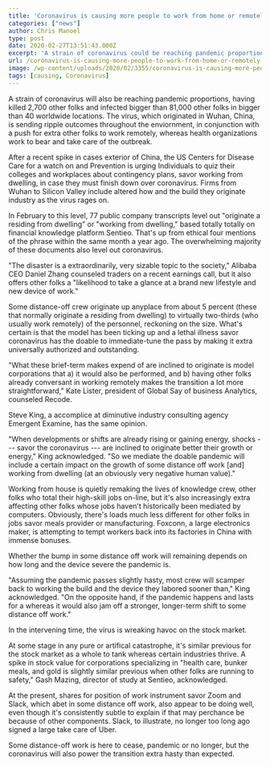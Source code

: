 ```yaml
---
title: 'Coronavirus is causing more people to work from home or remotely, surge in Zoom and Slack interest'
categories: ["news"]
author: Chris Manoel
type: post
date: 2020-02-27T13:51:43.000Z
excerpt: 'A strain of coronavirus could be reaching pandemic proportions, having killed 2,700 people and infected more than 81,000 people in more than 40 countries. The virus, which originated in Wuhan, China, is sending ripple effects around the world, including a push for more people to work remotely, while health organizations work to contain and treat&hellip;'
url: /coronavirus-is-causing-more-people-to-work-from-home-or-remotely-surge-in-zoom-and-slack-interest/
image: /wp-content/uploads/2020/02/3355/coronavirus-is-causing-more-people-to-work-from-home-or-remotely-surge-in-zoom-and-slack-interest-scaled.jpg
tags: [causing, Coronavirus]
---
```


A strain of coronavirus will also be reaching pandemic proportions, having killed 2,700 other folks and infected bigger than 81,000 other folks in bigger than 40 worldwide locations. The virus, which originated in Wuhan, China, is sending ripple outcomes throughout the enviornment, in conjunction with a push for extra other folks to work remotely, whereas health organizations work to bear and take care of the outbreak.

After a recent spike in cases exterior of China, the US Centers for Disease Care for a watch on and Prevention is urging Individuals to quiz their colleges and workplaces about contingency plans, savor working from dwelling, in case they must finish down over coronavirus. Firms from Wuhan to Silicon Valley include altered how and the build they originate industry as the virus rages on.

In February to this level, 77 public company transcripts level out "originate a residing from dwelling" or "working from dwelling," based totally totally on financial knowledge platform Sentieo. That's up from ethical four mentions of the phrase within the same month a year ago. The overwhelming majority of these documents also level out coronavirus.

"The disaster is a extraordinarily, very sizable topic to the society," Alibaba CEO Daniel Zhang counseled traders on a recent earnings call, but it also offers other folks a "likelihood to take a glance at a brand new lifestyle and new device of work."

Some distance-off crew originate up anyplace from about 5 percent (these that normally originate a residing from dwelling) to virtually two-thirds (who usually work remotely) of the personnel, reckoning on the size. What's certain is that the model has been ticking up and a lethal illness savor coronavirus has the doable to immediate-tune the pass by making it extra universally authorized and outstanding.

"What these brief-term makes expend of are inclined to originate is model corporations that a) it would also be performed, and b) having other folks already conversant in working remotely makes the transition a lot more straightforward," Kate Lister, president of Global Say of business Analytics, counseled Recode.

Steve King, a accomplice at diminutive industry consulting agency Emergent Examine, has the same opinion.

"When developments or shifts are already rising or gaining energy, shocks --- savor the coronavirus --- are inclined to originate better their growth or energy," King acknowledged. "So we mediate the doable pandemic will include a certain impact on the growth of some distance off work [and] working from dwelling (at an obviously very negative human value)."

Working from house is quietly remaking the lives of knowledge crew, other folks who total their high-skill jobs on-line, but it's also increasingly extra affecting other folks whose jobs haven't historically been mediated by computers. Obviously, there's loads much less different for other folks in jobs savor meals provider or manufacturing. Foxconn, a large electronics maker, is attempting to tempt workers back into its factories in China with immense bonuses.

Whether the bump in some distance off work will remaining depends on how long and the device severe the pandemic is.

"Assuming the pandemic passes slightly hasty, most crew will scamper back to working the build and the device they labored sooner than," King acknowledged. "On the opposite hand, if the pandemic happens and lasts for a whereas it would also jam off a stronger, longer-term shift to some distance off work."

In the intervening time, the virus is wreaking havoc on the stock market.

At some stage in any pure or artifical catastrophe, it's similar previous for the stock market as a whole to tank whereas certain industries thrive. A spike in stock value for corporations specializing in "health care, bunker meals, and gold is slightly similar previous when other folks are running to safety," Gash Mazing, director of study at Sentieo, acknowledged.

At the present, shares for position of work instrument savor Zoom and Slack, which abet in some distance off work, also appear to be doing well, even though it's consistently subtle to explain if that may perchance be because of other components. Slack, to illustrate, no longer too long ago signed a large take care of Uber.

Some distance-off work is here to cease, pandemic or no longer, but the coronavirus will also power the transition extra hasty than expected.
